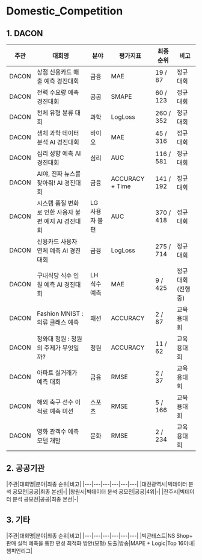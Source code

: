 # Domestic_Competition

## 1. DACON
|주관|대회명|분야|평가지표|최종 순위|비고|
|---|---|---|---|---|---|
|DACON|상점 신용카드 매출 예측 경진대회|금융|MAE|19 / 87|정규대회|
|DACON|전력 수요량 예측 경진대회|공공|SMAPE|60 / 123|정규대회|
|DACON|천체 유형 분류 대회|과학|LogLoss|260 / 352|정규대회|
|DACON|생체 과학 데이터 분석 AI 경진대회|바이오|MAE|45 / 316|정규대회|
|DACON|심리 성향 예측 AI 경진대회|심리|AUC|116 / 581|정규대회|
|DACON|AI야, 진짜 뉴스를 찾아줘! AI 경진대회|금융|ACCURACY + Time|141 / 192|정규대회|
|DACON|시스템 품질 변화로 인한 사용자 불편 예지 AI 경진대회|LG 사용자 불편|AUC|370 / 418|정규대회|
|DACON|신용카드 사용자 연체 예측 AI 경진대회|금융|LogLoss|275 / 714|정규대회|
|DACON|구내식당 식수 인원 예측 AI 경진대회|LH 식수 예측|MAE|9 / 425|정규대회(진행중)|
|DACON|Fashion MNIST : 의류 클래스 예측|패션|ACCURACY|2 / 87|교육용대회|
|DACON|청와대 청원 : 청원의 주제가 무엇일까?|청원|ACCURACY|11 / 62|교육용대회|
|DACON|아파트 실거래가 예측 대회|금융|RMSE|2 / 37|교육용대회|
|DACON|해외 축구 선수 이적료 예측 미션|스포츠|RMSE|5 / 166|교육용대회|
|DACON|영화 관객수 예측 모델 개발|문화|RMSE|2 / 234|교육용대회|

## 2. 공공기관
|주관|대회명|분야|최종 순위|비고|
|---|---|---|---|---|---|
|대전광역시|빅데이터 분석 공모전|공공|최종 본선|-|
|창원시|빅데이터 분석 공모전|공공|4위|-|
|전주시|빅데이터 분석 공모전|공공|최종 본선|-|

## 3. 기타
|주관|대회명|분야|최종 순위|비고|
|---|---|---|---|---|---|
|빅콘테스트|NS Shop+ 판매 실적 예측을 통한 편성 최적화 방안(모형) 도출|방송|MAPE + Logic|Top 16이내|챔피언리그|
